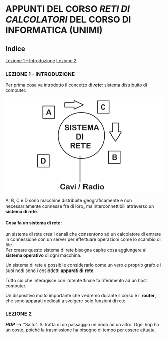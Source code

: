 # APPUNTI DEL CORSO _RETI DI CALCOLATORI_ DEL CORSO DI INFORMATICA (UNIMI)

## Indice
[Lezione 1 - Introduzione](#lezione-1---introduzione)
[Lezione 2](#lezione-2)


### LEZIONE 1 - INTRODUZIONE
Per prima cosa va introdotto il concetto di **_rete_**: sistema distribuito di computer.  

![first img](img/img1.jpg)

A, B, C e D sono macchine distribuite geograficamente e non necessariamente connesse fra di loro, ma interconnettibili attraverso un **sistema di rete**.  

#### Cosa fa un sistema di rete:
un sistema di rete crea i canali che consentono ad un calcolatore di entrare in connessione con un server per effettuare operazioni come lo scambio di file.  
Per creare questo sistema di rete bisogna capire cosa aggiungere al **sistema operativo** di ogni macchina.  

Un sistema di rete è possibile considerarlo come un vero e proprio grafo e i suoi nodi sono i cosiddetti **apparati di rete**.  

Tutto ciò che interagisce con l'utente finale fa riferimento ad un host computer.  

Un dispositivo molto importante che vedremo durante il corso è il **router**, che sono apparati dedicati a svolgere solo funzioni di rete.  


### LEZIONE 2
**_HOP_ -->** "Salto". Si tratta di un passaggio un nodo ad un altro. Ogni hop ha un costo, poiché la trasmissione ha bisogno di tempo per essere attuata.  
